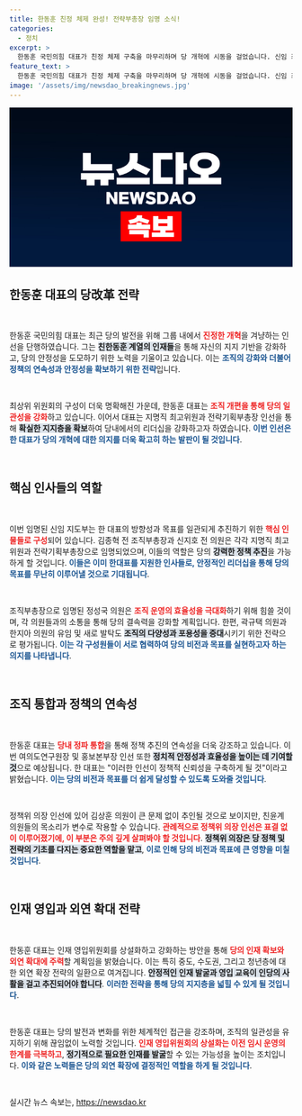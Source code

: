 ```yaml
---
title: 한동훈 친정 체제 완성! 전략부총장 임명 소식!
categories:
  - 정치
excerpt: >
  한동훈 국민의힘 대표가 친정 체제 구축을 마무리하며 당 개혁에 시동을 걸었습니다. 신임 최고위원과 전략기획부총장이 모두 그의 우군으로 구성되며, 인재 영입위원회 상설화 계획도 발표했습니다. 변화를 주도하는 한 대표의 행보가 주목받고 있습니다!
feature_text: >
  한동훈 국민의힘 대표가 친정 체제 구축을 마무리하며 당 개혁에 시동을 걸었습니다. 신임 최고위원과 전략기획부총장이 모두 그의 우군으로 구성되며, 인재 영입위원회 상설화 계획도 발표했습니다. 변화를 주도하는 한 대표의 행보가 주목받고 있습니다!
image: '/assets/img/newsdao_breakingnews.jpg'
---
```


<p><img src="/assets/img/newsdao_breakingnews.jpg" alt="pcversion 속보" /></p>

<h2 data-ke-size="size26">한동훈 대표의 당改革 전략</h2>

<p data-ke-size="size16">&nbsp;</p>

<p>한동훈 국민의힘 대표는 최근 당의 발전을 위해 그룹 내에서 <b><span style="color: #ee2323;">진정한 개혁</span></b>을 겨냥하는 인선을 단행하였습니다. 그는 <b><span style="background-color: #21538527;">친한동훈 계열의 인재들</span></b>을 통해 자신의 지지 기반을 강화하고, 당의 안정성을 도모하기 위한 노력을 기울이고 있습니다. 이는 <b><span style="color: #1a5490;">조직의 강화와 더불어 정책의 연속성과 안정성을 확보하기 위한 전략</span></b>입니다.  </p>

<p data-ke-size="size16">&nbsp;</p>

<p>최상위 위원회의 구성이 더욱 명확해진 가운데, 한동훈 대표는 <b><span style="color: #ee2323;">조직 개편을 통해 당의 일관성을 강화</span></b>하고 있습니다. 이어서 대표는 지명직 최고위원과 전략기획부총장 인선을 통해 <b><span style="background-color: #21538527;">확실한 지지층을 확보</span></b>하여 당내에서의 리더십을 강화하고자 하였습니다. <b><span style="color: #1a5490;">이번 인선은 한 대표가 당의 개혁에 대한 의지를 더욱 확고히 하는 발판이 될 것입니다</span></b>.  </p>

<p data-ke-size="size16">&nbsp;</p>

<h2 data-ke-size="size26">핵심 인사들의 역할</h2>

<p data-ke-size="size16">&nbsp;</p>

<p>이번 임명된 신임 지도부는 한 대표의 방향성과 목표를 일관되게 추진하기 위한 <b><span style="color: #ee2323;">핵심 인물들로 구성</span></b>되어 있습니다. 김종혁 전 조직부총장과 신지호 전 의원은 각각 지명직 최고위원과 전략기획부총장으로 임명되었으며, 이들의 역할은 당의 <b><span style="background-color: #21538527;">강력한 정책 추진</span></b>을 가능하게 할 것입니다. <b><span style="color: #1a5490;">이들은 이미 한대표를 지원한 인사들로, 안정적인 리더십을 통해 당의 목표를 무난히 이루어낼 것으로 기대됩니다</span></b>.  </p>

<p data-ke-size="size16">&nbsp;</p>

<p>조직부총장으로 임명된 정성국 의원은 <b><span style="color: #ee2323;">조직 운영의 효율성을 극대화</span></b>하기 위해 힘쓸 것이며, 각 의원들과의 소통을 통해 당의 결속력을 강화할 계획입니다. 한편, 곽규택 의원과 한지아 의원의 유임 및 새로 발탁도 <b><span style="background-color: #21538527;">조직의 다양성과 포용성을 증대</span></b>시키기 위한 전략으로 평가됩니다. <b><span style="color: #1a5490;">이는 각 구성원들이 서로 협력하여 당의 비전과 목표를 실현하고자 하는 의지를 나타냅니다</span></b>.  </p>

<p data-ke-size="size16">&nbsp;</p>

<h2 data-ke-size="size26">조직 통합과 정책의 연속성</h2>

<p data-ke-size="size16">&nbsp;</p>

<p>한동훈 대표는 <b><span style="color: #ee2323;">당내 정파 통합</span></b>을 통해 정책 추진의 연속성을 더욱 강조하고 있습니다. 이번 여의도연구원장 및 홍보본부장 인선 또한 <b><span style="background-color: #21538527;">정치적 안정성과 효율성을 높이는 데 기여할 것</span></b>으로 예상됩니다. 한 대표는 "이러한 인선이 정책적 신뢰성을 구축하게 될 것"이라고 밝혔습니다. <b><span style="color: #1a5490;">이는 당의 비전과 목표를 더 쉽게 달성할 수 있도록 도와줄 것입니다</span></b>.  </p>

<p data-ke-size="size16">&nbsp;</p>

<p>정책위 의장 인선에 있어 김상훈 의원이 큰 문제 없이 추인될 것으로 보이지만, 친윤계 의원들의 목소리가 변수로 작용할 수 있습니다. <b><span style="color: #ee2323;">관례적으로 정책위 의장 인선은 표결 없이 이루어졌기에, 이 부분은 주의 깊게 살펴봐야 할 것입니다</span></b>. <b><span style="background-color: #21538527;">정책위 의장은 당 정책 및 전략의 기초를 다지는 중요한 역할을 맡고</span></b>, <b><span style="color: #1a5490;">이로 인해 당의 비전과 목표에 큰 영향을 미칠 것입니다</span></b>.  </p>

<p data-ke-size="size16">&nbsp;</p>

<h2 data-ke-size="size26">인재 영입과 외연 확대 전략</h2>

<p data-ke-size="size16">&nbsp;</p>

<p>한동훈 대표는 인재 영입위원회를 상설화하고 강화하는 방안을 통해 <b><span style="color: #ee2323;">당의 인재 확보와 외연 확대에 주력</span></b>할 계획임을 밝혔습니다. 이는 특히 중도, 수도권, 그리고 청년층에 대한 외연 확장 전략의 일환으로 여겨집니다. <b><span style="background-color: #21538527;">안정적인 인재 발굴과 영입 교육이 인당의 사활을 걸고 추진되어야 합니다</span></b>. <b><span style="color: #1a5490;">이러한 전략을 통해 당의 지지층을 넓힐 수 있게 될 것입니다</span></b>.  </p>

<p data-ke-size="size16">&nbsp;</p>

<p>한동훈 대표는 당의 발전과 변화를 위한 체계적인 접근을 강조하며, 조직의 일관성을 유지하기 위해 끊임없이 노력할 것입니다. <b><span style="color: #ee2323;">인재 영입위원회의 상설화는 이전 임시 운영의 한계를 극복하고</span></b>, <b><span style="background-color: #21538527;">정기적으로 필요한 인재를 발굴</span></b>할 수 있는 가능성을 높이는 조치입니다. <b><span style="color: #1a5490;">이와 같은 노력들은 당의 외연 확장에 결정적인 역할을 하게 될 것입니다</span></b>.  </p>

<p data-ke-size="size16">&nbsp;</p>
실시간 뉴스 속보는, <a href="https://newsdao.kr" rel="dofollow">https://newsdao.kr</a>


